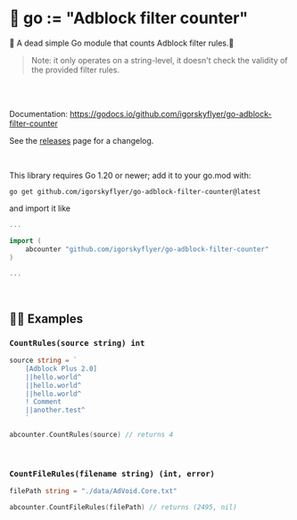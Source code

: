 # 🐝 go := "Adblock filter counter"

🐲 A dead simple Go module that counts Adblock filter rules.🦘

> Note: it only operates on a string-level, it doesn't check the validity of the provided filter rules.

<br>
<br>

Documentation: https://godocs.io/github.com/igorskyflyer/go-adblock-filter-counter

See the [releases](https://github.com/igorskyflyer/go-adblock-filter-counter/releases) page for a changelog.

<br>

This library requires Go 1.20 or newer; add it to your go.mod with:

```shell
go get github.com/igorskyflyer/go-adblock-filter-counter@latest
```

and import it like

```go
...

import (
	abcounter "github.com/igorskyflyer/go-adblock-filter-counter"
)

...
```

<br>

## 🤹🏼 Examples

### `CountRules(source string) int`

```go
source string = `
	[Adblock Plus 2.0]
	||hello.world^
	||hello.world^
	||hello.world^
	! Comment
	||another.test^
	`

abcounter.CountRules(source) // returns 4

```

<br>

### `CountFileRules(filename string) (int, error)`

```go
filePath string = "./data/AdVoid.Core.txt"

abcounter.CountFileRules(filePath) // returns (2495, nil)

```
